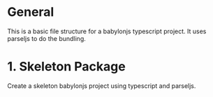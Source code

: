# General

This is a basic file structure for a babylonjs typescript project. It uses parseljs to do the bundling.

# 1. Skeleton Package

Create a skeleton babylonjs project using typescript and parseljs.

